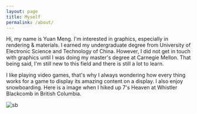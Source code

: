 ```yaml
---
layout: page
title: Myself
permalink: /about/
---
```


Hi, my name is Yuan Meng. I'm interested in graphics, especially in rendering & materials. I earned my undergraduate degree from University of Electronic Science and Technology of China. However, I did not get in touch with graphics until I was doing my master's degree at Carnegie Mellon. That being said, I'm still new to this field and there is still a lot to learn.



I like playing video games, that's why I always wondering how every thing works for a game to display its amazing content on a display. I also enjoy snowboarding. Here is a image when I hiked up 7's Heaven at Whistler Blackcomb in British Columbia.

![sb](/assets/images/about/whister.jpg)


[jekyll-organization]: https://github.com/jekyll

